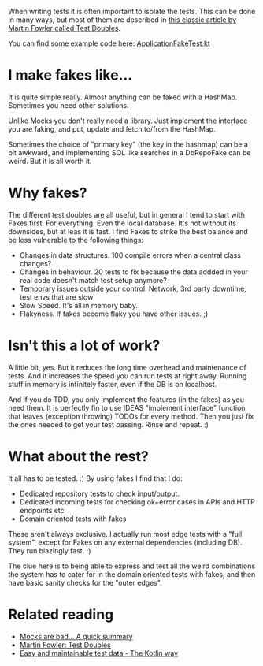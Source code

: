 When writing tests it is often important to isolate the tests. This can be done in many ways, but most of them are described in [this classic article by Martin Fowler called Test Doubles](https://martinfowler.com/bliki/TestDouble.html).

You can find some example code here: [ApplicationFakeTest.kt](../src/test/kotlin/fakes/ApplicationFakeTest.kt)

# I make fakes like...

It is quite simple really. Almost anything can be faked with a HashMap. Sometimes you need other solutions. 

Unlike Mocks you don't really need a library. Just implement the interface you are faking, and put, update and fetch to/from the HashMap. 

Sometimes the choice of "primary key" (the key in the hashmap) can be a bit awkward, and implementing SQL like searches in a DbRepoFake can be weird. But it is all worth it. 

# Why fakes?

The different test doubles are all useful, but in general I tend to start with Fakes first. For everything. Even the local database. It's not without its downsides, but at leas it is fast. I find Fakes to strike the best balance and be less vulnerable to the following things:
- Changes in data structures. 100 compile errors when a central class changes?
- Changes in behaviour. 20 tests to fix because the data addded in your real code doesn't match test setup anymore?
- Temporary issues outside your control. Network, 3rd party downtime, test envs that are slow
- Slow Speed. It's all in memory baby.
- Flakyness. If fakes become flaky you have other issues. ;)

# Isn't this a lot of work?

A little bit, yes. But it reduces the long time overhead and maintenance of tests. And it increases the speed you can run tests at right away. Running stuff in memory is infinitely faster, even if the DB is on localhost.

And if you do TDD, you only implement the features (in the fakes) as you need them. It is perfectly fin to use IDEAS "implement interface" function that leaves (exception throwing) TODOs for every method. Then you just fix the ones needed to get your test passing. Rinse and repeat. :)

# What about the rest?

It all has to be tested. :) By using fakes I find that I do:

- Dedicated repository tests to check input/output.
- Dedicated incoming tests for checking ok+error cases in APIs and HTTP endpoints etc
- Domain oriented tests with fakes

These aren't always exclusive. I actually run most edge tests with a "full system", except for Fakes on any external dependencies (including DB). They run blazingly fast. :)

The clue here is to being able to express and test all the weird combinations the system has to cater for in the domain oriented tests with fakes, and then have basic sanity checks for the "outer edges".

# Related reading
- [Mocks are bad... A quick summary](https://anderssv.medium.com/mocks-are-bad-a-quick-summary-7c70d9d3226c)
- [Martin Fowler: Test Doubles](https://martinfowler.com/bliki/TestDouble.html)
- [Easy and maintainable test data - The Kotlin way](https://anderssv.medium.com/easy-and-maintainable-test-data-the-kotlin-way-9ecbbf53d822)


